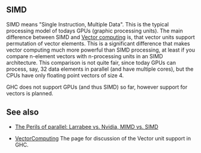 ## SIMD



SIMD means "Single Instruction, Multiple Data".
This is the typical processing model of todays GPUs (graphic processing units).
The main difference between SIMD and [Vector computing](vector-computing) is,
that vector units support permutation of vector elements.
This is a significant difference that makes vector computing much more powerful than SIMD processing,
at least if you compare n-element vectors with n-processing units in an SIMD architecture.
This comparison is not quite fair, since today GPUs can process, say, 32 data elements in parallel (and have multiple cores),
but the CPUs have only floating point vectors of size 4.



GHC does not support GPUs (and thus SIMD) so far,
however support for vectors is planned.


## See also


- [
  The Perils of parallel: Larrabee vs. Nvidia, MIMD vs. SIMD](http://perilsofparallel.blogspot.com/2008/09/larrabee-vs-nvidia-mimd-vs-simd.html)

- [VectorComputing](vector-computing)  The page for discussion of the Vector unit support in GHC.
